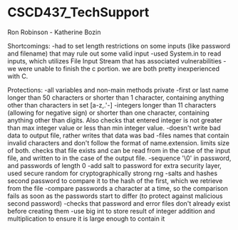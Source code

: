 # CSCD437_TechSupport
Ron Robinson - Katherine Bozin

Shortcomings:
-had to set length restrictions on some inputs (like password and filename) that may rule out some valid input
-used System.in to read inputs, which utilizes File Input Stream that has associated vulnerabilities
-we were unable to finish the c portion. we are both pretty inexperienced with C.

Protections:
-all variables and non-main methods private
-first or last name longer than 50 characters or shorter than 1 character, containing anything other than characters in set [a-z,.'-]
-integers longer than 11 characters (allowing for negative sign) or shorter than one character, containing anything other than digits.
Also checks that entered integer is not greater than max integer value or less than min integer value.
-doesn't write bad data to output file, rather writes that data was bad
-files names that contain invalid characters and don't follow the format of name.extension. limits size of both.
checks that file exists and can be read from in the case of the input file, and written to in the case of the output file.
-sequence '\0' in password, and passwords of length 0
-add salt to password for extra security layer, used secure random for cryptographically strong rng
-salts and hashes second password to compare it to the hash of the first, which we retrieve from the file
-compare passwords a character at a time, so the comparison fails as soon as the passwords start to differ (to protect against malicious second password)
-checks that password and error files don't already exist before creating them
-use big int to store result of integer addition and multiplication to ensure it is large enough to contain it
